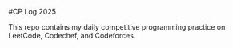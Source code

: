 #CP Log 2025

This repo contains my daily competitive programming practice on LeetCode, Codechef, and Codeforces.
